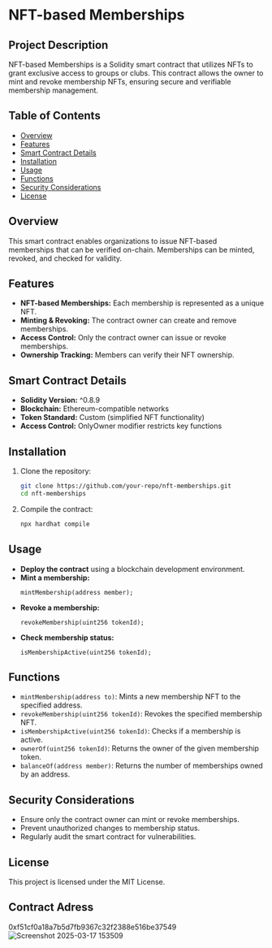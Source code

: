 # NFT-based Memberships

## Project Description
NFT-based Memberships is a Solidity smart contract that utilizes NFTs to grant exclusive access to groups or clubs. This contract allows the owner to mint and revoke membership NFTs, ensuring secure and verifiable membership management.

## Table of Contents
- [Overview](#overview)
- [Features](#features)
- [Smart Contract Details](#smart-contract-details)
- [Installation](#installation)
- [Usage](#usage)
- [Functions](#functions)
- [Security Considerations](#security-considerations)
- [License](#license)

## Overview
This smart contract enables organizations to issue NFT-based memberships that can be verified on-chain. Memberships can be minted, revoked, and checked for validity.

## Features
- **NFT-based Memberships:** Each membership is represented as a unique NFT.
- **Minting & Revoking:** The contract owner can create and remove memberships.
- **Access Control:** Only the contract owner can issue or revoke memberships.
- **Ownership Tracking:** Members can verify their NFT ownership.

## Smart Contract Details
- **Solidity Version:** ^0.8.9
- **Blockchain:** Ethereum-compatible networks
- **Token Standard:** Custom (simplified NFT functionality)
- **Access Control:** OnlyOwner modifier restricts key functions

## Installation
1. Clone the repository:
   ```sh
   git clone https://github.com/your-repo/nft-memberships.git
   cd nft-memberships
   ```
2. Compile the contract:
   ```sh
   npx hardhat compile
   ```

## Usage
- **Deploy the contract** using a blockchain development environment.
- **Mint a membership:**
   ```solidity
   mintMembership(address member);
   ```
- **Revoke a membership:**
   ```solidity
   revokeMembership(uint256 tokenId);
   ```
- **Check membership status:**
   ```solidity
   isMembershipActive(uint256 tokenId);
   ```

## Functions
- `mintMembership(address to)`: Mints a new membership NFT to the specified address.
- `revokeMembership(uint256 tokenId)`: Revokes the specified membership NFT.
- `isMembershipActive(uint256 tokenId)`: Checks if a membership is active.
- `ownerOf(uint256 tokenId)`: Returns the owner of the given membership token.
- `balanceOf(address member)`: Returns the number of memberships owned by an address.

## Security Considerations
- Ensure only the contract owner can mint or revoke memberships.
- Prevent unauthorized changes to membership status.
- Regularly audit the smart contract for vulnerabilities.

## License
This project is licensed under the MIT License.

## Contract Adress
0xf51cf0a18a7b5d7fb9367c32f2388e516be37549
![Screenshot 2025-03-17 153509](https://github.com/user-attachments/assets/e62b51d5-18e2-4d55-9d23-2c9ac10c22a7)


